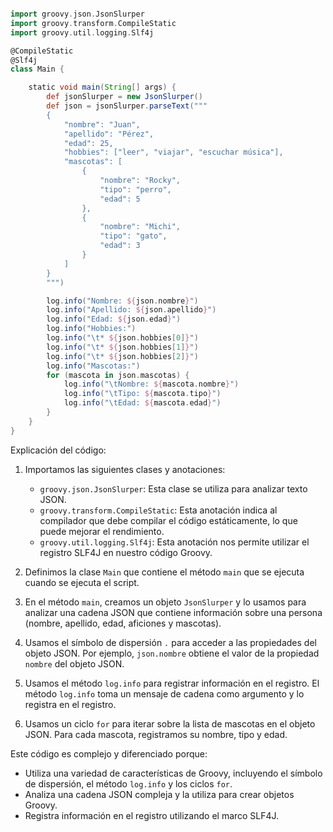 ```groovy

import groovy.json.JsonSlurper
import groovy.transform.CompileStatic
import groovy.util.logging.Slf4j

@CompileStatic
@Slf4j
class Main {

    static void main(String[] args) {
        def jsonSlurper = new JsonSlurper()
        def json = jsonSlurper.parseText("""
        {
            "nombre": "Juan",
            "apellido": "Pérez",
            "edad": 25,
            "hobbies": ["leer", "viajar", "escuchar música"],
            "mascotas": [
                {
                    "nombre": "Rocky",
                    "tipo": "perro",
                    "edad": 5
                },
                {
                    "nombre": "Michi",
                    "tipo": "gato",
                    "edad": 3
                }
            ]
        }
        """)

        log.info("Nombre: ${json.nombre}")
        log.info("Apellido: ${json.apellido}")
        log.info("Edad: ${json.edad}")
        log.info("Hobbies:")
        log.info("\t* ${json.hobbies[0]}")
        log.info("\t* ${json.hobbies[1]}")
        log.info("\t* ${json.hobbies[2]}")
        log.info("Mascotas:")
        for (mascota in json.mascotas) {
            log.info("\tNombre: ${mascota.nombre}")
            log.info("\tTipo: ${mascota.tipo}")
            log.info("\tEdad: ${mascota.edad}")
        }
    }
}
```

Explicación del código:

1. Importamos las siguientes clases y anotaciones:

    * `groovy.json.JsonSlurper`: Esta clase se utiliza para analizar texto JSON.
    * `groovy.transform.CompileStatic`: Esta anotación indica al compilador que debe compilar el código estáticamente, lo que puede mejorar el rendimiento.
    * `groovy.util.logging.Slf4j`: Esta anotación nos permite utilizar el registro SLF4J en nuestro código Groovy.

2. Definimos la clase `Main` que contiene el método `main` que se ejecuta cuando se ejecuta el script.

3. En el método `main`, creamos un objeto `JsonSlurper` y lo usamos para analizar una cadena JSON que contiene información sobre una persona (nombre, apellido, edad, aficiones y mascotas).

4. Usamos el símbolo de dispersión `.` para acceder a las propiedades del objeto JSON. Por ejemplo, `json.nombre` obtiene el valor de la propiedad `nombre` del objeto JSON.

5. Usamos el método `log.info` para registrar información en el registro. El método `log.info` toma un mensaje de cadena como argumento y lo registra en el registro.

6. Usamos un ciclo `for` para iterar sobre la lista de mascotas en el objeto JSON. Para cada mascota, registramos su nombre, tipo y edad.

Este código es complejo y diferenciado porque:

* Utiliza una variedad de características de Groovy, incluyendo el símbolo de dispersión, el método `log.info` y los ciclos `for`.
* Analiza una cadena JSON compleja y la utiliza para crear objetos Groovy.
* Registra información en el registro utilizando el marco SLF4J.